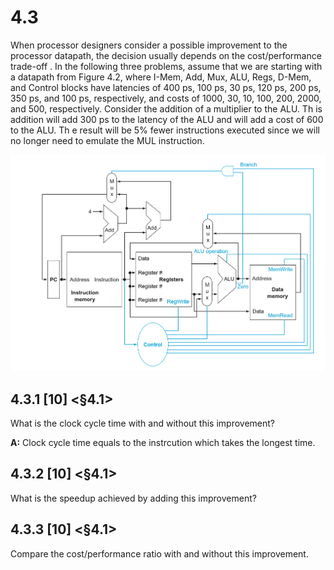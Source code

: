 # 4.3 
When processor designers consider a possible improvement to the processor datapath, the decision usually depends on the cost/performance trade-off . In the following three problems, assume that we are starting with a datapath from Figure 4.2, where I-Mem, Add, Mux, ALU, Regs, D-Mem, and Control blocks have latencies of 400 ps, 100 ps, 30 ps, 120 ps, 200 ps, 350 ps, and 100 ps, respectively, and costs of 1000, 30, 10, 100, 200, 2000, and 500, respectively. Consider the addition of a multiplier to the ALU.  Th is addition will add 300 ps to the latency of the ALU and will add a cost of 600 to the ALU.  Th e result will be 5% fewer instructions executed since we will no longer need to emulate the MUL instruction. 

![4.2](4.2.png)

## 4.3.1 [10] <§4.1> 
What is the clock cycle time with and without this improvement? 

**A:** Clock cycle time equals to the instrcution which takes the longest time. 

## 4.3.2 [10] <§4.1> 
What is the speedup achieved by adding this improvement? 

## 4.3.3 [10] <§4.1> 
Compare the cost/performance ratio with and without this improvement.
